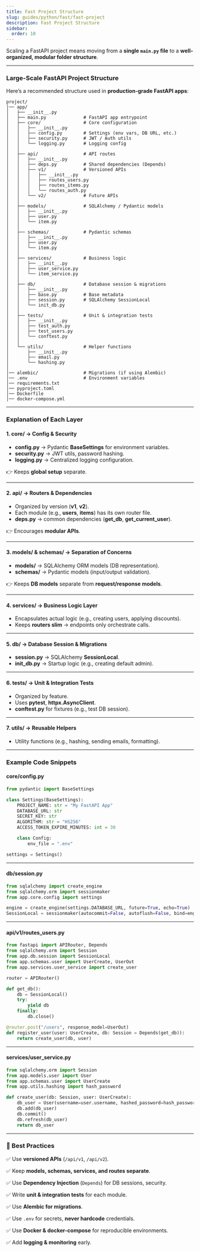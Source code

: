 ```yaml
---
title: Fast Project Structure
slug: guides/python/fast/fast-project
description: Fast Project Structure
sidebar:
  order: 10
---
```


Scaling a FastAPI project means moving from a **single `main.py` file** to a **well-organized, modular folder structure**.

---

### Large-Scale FastAPI Project Structure

Here’s a recommended structure used in **production-grade FastAPI apps**:

```
project/
│── app/
│   ├── __init__.py
│   ├── main.py              # FastAPI app entrypoint
│   ├── core/                # Core configuration
│   │   ├── __init__.py
│   │   ├── config.py        # Settings (env vars, DB URL, etc.)
│   │   ├── security.py      # JWT / Auth utils
│   │   └── logging.py       # Logging config
│   │
│   ├── api/                 # API routes
│   │   ├── __init__.py
│   │   ├── deps.py          # Shared dependencies (Depends)
│   │   ├── v1/              # Versioned APIs
│   │   │   ├── __init__.py
│   │   │   ├── routes_users.py
│   │   │   ├── routes_items.py
│   │   │   └── routes_auth.py
│   │   └── v2/              # Future APIs
│   │
│   ├── models/              # SQLAlchemy / Pydantic models
│   │   ├── __init__.py
│   │   ├── user.py
│   │   └── item.py
│   │
│   ├── schemas/             # Pydantic schemas
│   │   ├── __init__.py
│   │   ├── user.py
│   │   └── item.py
│   │
│   ├── services/            # Business logic
│   │   ├── __init__.py
│   │   ├── user_service.py
│   │   └── item_service.py
│   │
│   ├── db/                  # Database session & migrations
│   │   ├── __init__.py
│   │   ├── base.py          # Base metadata
│   │   ├── session.py       # SQLAlchemy SessionLocal
│   │   └── init_db.py
│   │
│   ├── tests/               # Unit & integration tests
│   │   ├── __init__.py
│   │   ├── test_auth.py
│   │   ├── test_users.py
│   │   └── conftest.py
│   │
│   └── utils/               # Helper functions
│       ├── __init__.py
│       ├── email.py
│       └── hashing.py
│
│── alembic/                 # Migrations (if using Alembic)
│── .env                     # Environment variables
│── requirements.txt
│── pyproject.toml
│── Dockerfile
│── docker-compose.yml
```

---

### Explanation of Each Layer

#### 1. **core/** → Config & Security

- **config.py** → Pydantic **BaseSettings** for environment variables.
- **security.py** → JWT utils, password hashing.
- **logging.py** → Centralized logging configuration.

👉 Keeps **global setup** separate.

---

#### 2. **api/** → Routers & Dependencies

- Organized by version (**v1**, **v2**).
- Each module (e.g., **users**, **items**) has its own router file.
- **deps.py** → common dependencies (**get_db**, **get_current_user**).

👉 Encourages **modular APIs**.

---

#### 3. **models/** & **schemas/** → Separation of Concerns

- **models/** → SQLAlchemy ORM models (DB representation).
- **schemas/** → Pydantic models (input/output validation).

👉 Keeps **DB models** separate from **request/response models**.

---

#### 4. **services/** → Business Logic Layer

- Encapsulates actual logic (e.g., creating users, applying discounts).
- Keeps **routers slim** → endpoints only orchestrate calls.

---

#### 5. **db/** → Database Session & Migrations

- **session.py** → SQLAlchemy **SessionLocal**.
- **init_db.py** → Startup logic (e.g., creating default admin).

---

#### 6. **tests/** → Unit & Integration Tests

- Organized by feature.
- Uses **pytest**, **httpx.AsyncClient**.
- **conftest.py** for fixtures (e.g., test DB session).

---

#### 7. **utils/** → Reusable Helpers

- Utility functions (e.g., hashing, sending emails, formatting).

---

### Example Code Snippets

#### core/config.py

```python
from pydantic import BaseSettings

class Settings(BaseSettings):
    PROJECT_NAME: str = "My FastAPI App"
    DATABASE_URL: str
    SECRET_KEY: str
    ALGORITHM: str = "HS256"
    ACCESS_TOKEN_EXPIRE_MINUTES: int = 30

    class Config:
        env_file = ".env"

settings = Settings()
```

---

#### db/session.py

```python
from sqlalchemy import create_engine
from sqlalchemy.orm import sessionmaker
from app.core.config import settings

engine = create_engine(settings.DATABASE_URL, future=True, echo=True)
SessionLocal = sessionmaker(autocommit=False, autoflush=False, bind=engine)
```

---

#### api/v1/routes_users.py

```python
from fastapi import APIRouter, Depends
from sqlalchemy.orm import Session
from app.db.session import SessionLocal
from app.schemas.user import UserCreate, UserOut
from app.services.user_service import create_user

router = APIRouter()

def get_db():
    db = SessionLocal()
    try:
        yield db
    finally:
        db.close()

@router.post("/users", response_model=UserOut)
def register_user(user: UserCreate, db: Session = Depends(get_db)):
    return create_user(db, user)
```

---

#### services/user_service.py

```python
from sqlalchemy.orm import Session
from app.models.user import User
from app.schemas.user import UserCreate
from app.utils.hashing import hash_password

def create_user(db: Session, user: UserCreate):
    db_user = User(username=user.username, hashed_password=hash_password(user.password))
    db.add(db_user)
    db.commit()
    db.refresh(db_user)
    return db_user
```

---

### 🌟 Best Practices

✅ Use **versioned APIs** (`/api/v1`, `/api/v2`).

✅ Keep **models, schemas, services, and routes separate**.

✅ Use **Dependency Injection** (`Depends`) for DB sessions, security.

✅ Write **unit & integration tests** for each module.

✅ Use **Alembic for migrations**.

✅ Use `.env` for secrets, **never hardcode** credentials.

✅ Use **Docker & docker-compose** for reproducible environments.

✅ Add **logging & monitoring** early.
